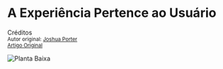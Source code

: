 A Experiência Pertence ao Usuário
=====================
Créditos<br/>
<small>Autor original: [Joshua Porter](http://52weeksofux.com/)<br/>[Artigo Original](http://52weeksofux.com/post/513417140/the-experience-belongs-to-the-user)</small>

![Planta Baixa](http://media.tumblr.com/tumblr_l0pzdiOoVR1qz8ohs.gif "Planta Baixa")

